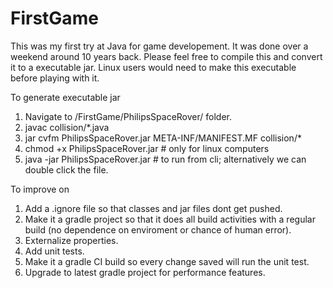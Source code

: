 # FirstGame
This was my first try at Java for game developement. It was done over a weekend around 10 years back. 
Please feel free to compile this and convert it to a executable jar.
Linux users would need to make this executable before playing with it.

To generate executable jar
1. Navigate to /FirstGame/PhilipsSpaceRover/ folder.
2. javac collision/*.java
3. jar cvfm PhilipsSpaceRover.jar META-INF/MANIFEST.MF collision/*
4. chmod +x PhilipsSpaceRover.jar # only for linux computers
5. java -jar PhilipsSpaceRover.jar # to run from cli; alternatively we can double click the file.

To improve on
1. Add a .ignore file so that classes and jar files dont get pushed.
2. Make it a gradle project so that it does all build activities with a regular build (no dependence on enviroment or chance of human error).
2. Externalize properties.
3. Add unit tests.
4. Make it a gradle CI build so every change saved will run the unit test.
5. Upgrade to latest gradle project for performance features.
